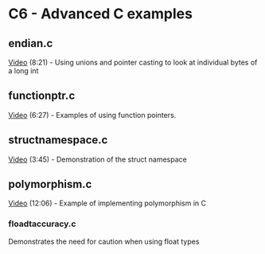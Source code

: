 # C6 - Advanced C examples

## endian.c

[Video](https://youtu.be/3u1r-Pze1D0) (8:21) - Using unions and pointer casting to look at individual bytes of a long int

## functionptr.c

[Video](https://youtu.be/zIH_w01VKJc) (6:27) - Examples of using function pointers.

## structnamespace.c

[Video](https://youtu.be/iO9v9K7TRF0) (3:45) - Demonstration of the struct namespace

## polymorphism.c

[Video](https://youtu.be/i62XHiEb7xA) (12:06) - Example of implementing polymorphism in C

### floadtaccuracy.c

Demonstrates the need for caution when using float types
